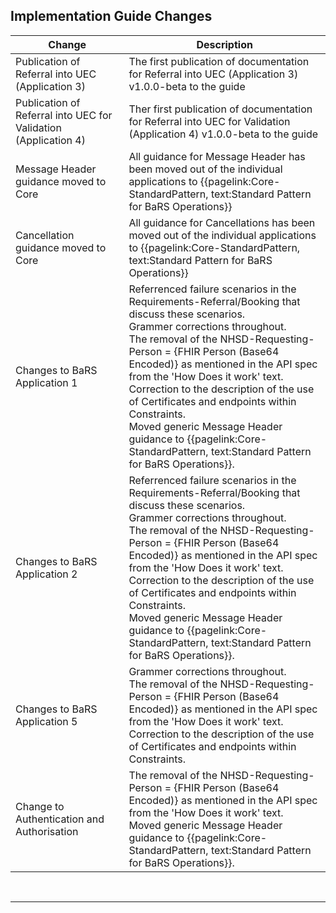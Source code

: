 <div class="bars-blg-expander">
<div class="bars-blg-expander-entry" id="v1.3.0">

## Implementation Guide Changes

| Change                                           | Description                                                                                              |
|--------------------------------------------------|----------------------------------------------------------------------------------------------------------|
|Publication of Referral into UEC (Application 3)      |The first publication of documentation for Referral into UEC (Application 3) v1.0.0-beta to the guide  |
|Publication of Referral into UEC for Validation (Application 4)     |Ther first publication of documentation for Referral into UEC for Validation (Application 4) v1.0.0-beta to the guide  |
|Message Header guidance moved to Core   |All guidance for Message Header has been moved out of the individual applications to {{pagelink:Core-StandardPattern, text:Standard Pattern for BaRS Operations}}    |
|Cancellation guidance moved to Core   |All guidance for Cancellations has been moved out of the individual applications to {{pagelink:Core-StandardPattern, text:Standard Pattern for BaRS Operations}}     |
|Changes to BaRS Application 1       |Referrenced failure scenarios in the Requirements-Referral/Booking that discuss these scenarios.<br> Grammer corrections throughout.<br> The removal of the NHSD-Requesting-Person = {FHIR Person (Base64 Encoded)} as mentioned in the API spec from the 'How Does it work' text. <br> Correction to the description of the use of Certificates and endpoints within Constraints.<br> Moved generic Message Header guidance to  {{pagelink:Core-StandardPattern, text:Standard Pattern for BaRS Operations}}.   |
|Changes to BaRS Application 2       |Referrenced failure scenarios in the Requirements-Referral/Booking that discuss these scenarios.<br> Grammer corrections throughout.<br> The removal of the NHSD-Requesting-Person = {FHIR Person (Base64 Encoded)} as mentioned in the API spec from the 'How Does it work' text. <br> Correction to the description of the use of Certificates and endpoints within Constraints.<br> Moved generic Message Header guidance to  {{pagelink:Core-StandardPattern, text:Standard Pattern for BaRS Operations}}.               |
|Changes to BaRS Application 5       |Grammer corrections throughout.<br> The removal of the NHSD-Requesting-Person = {FHIR Person (Base64 Encoded)} as mentioned in the API spec from the 'How Does it work' text. <br> Correction to the description of the use of Certificates and endpoints within Constraints.|
|Change to Authentication and Authorisation      |The removal of the NHSD-Requesting-Person = {FHIR Person (Base64 Encoded)} as mentioned in the API spec from the 'How Does it work' text. <br> Moved generic Message Header guidance to  {{pagelink:Core-StandardPattern, text:Standard Pattern for BaRS Operations}}.  |

<p>
</div>
</div>
<br>
<hr>